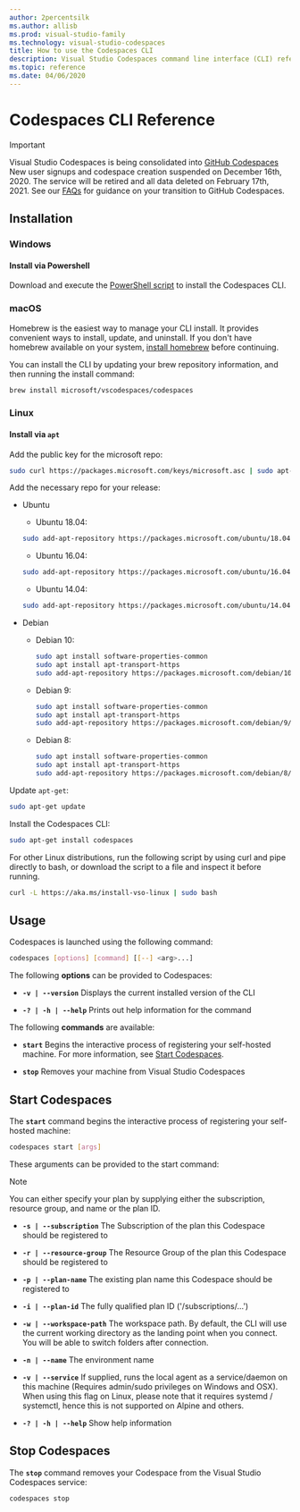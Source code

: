 ```yaml
---
author: 2percentsilk
ms.author: allisb
ms.prod: visual-studio-family
ms.technology: visual-studio-codespaces
title: How to use the Codespaces CLI
description: Visual Studio Codespaces command line interface (CLI) reference
ms.topic: reference
ms.date: 04/06/2020
---
```


# Codespaces CLI Reference

> [!IMPORTANT] 
> Visual Studio Codespaces is being consolidated into [GitHub Codespaces](https://github.com/features/codespaces) New user signups and codespace creation suspended on December 16th, 2020. The service will be retired and all data deleted on February 17th, 2021. See our [FAQs](https://docs.microsoft.com/visualstudio/codespaces/resources/consolidation-faq#im-a-current-visual-studio-codespaces-user-how-do-i-move-to-the-github-beta) for guidance on your transition to GitHub Codespaces.

## Installation

### Windows

#### Install via Powershell

Download and execute the [PowerShell script](https://aka.ms/install-vso-windows) to install the Codespaces CLI.

### macOS

Homebrew is the easiest way to manage your CLI install. It provides convenient ways to install, update, and uninstall. If you don't have homebrew available on your system, [install homebrew](https://docs.brew.sh/Installation.html) before continuing.

You can install the CLI by updating your brew repository information, and then running the install command:

```bash
brew install microsoft/vscodespaces/codespaces
```

### Linux

#### Install via `apt`

Add the public key for the microsoft repo:

```bash
sudo curl https://packages.microsoft.com/keys/microsoft.asc | sudo apt-key add -
```

Add the necessary repo for your release:

- Ubuntu
  
  - Ubuntu 18.04:
  
  ```bash
  sudo add-apt-repository https://packages.microsoft.com/ubuntu/18.04/prod/
  ```

  - Ubuntu 16.04:
  
  ```bash
  sudo add-apt-repository https://packages.microsoft.com/ubuntu/16.04/prod/
  ```

  - Ubuntu 14.04:
  
  ```bash
  sudo add-apt-repository https://packages.microsoft.com/ubuntu/14.04/prod/
  ```

- Debian
  
  - Debian 10:

    ```bash
    sudo apt install software-properties-common
    sudo apt install apt-transport-https
    sudo add-apt-repository https://packages.microsoft.com/debian/10/prod/
    ```

  - Debian 9:

    ```bash
    sudo apt install software-properties-common
    sudo apt install apt-transport-https
    sudo add-apt-repository https://packages.microsoft.com/debian/9/prod/
    ```

  - Debian 8:

    ```bash
    sudo apt install software-properties-common
    sudo apt install apt-transport-https
    sudo add-apt-repository https://packages.microsoft.com/debian/8/prod/
    ```

Update `apt-get`:

```bash
sudo apt-get update
```

Install the Codespaces CLI:

```bash
sudo apt-get install codespaces
```

For other Linux distributions, run the following script by using curl and pipe directly to bash, or download the script to a file and inspect it before running.

```bash
curl -L https://aka.ms/install-vso-linux | sudo bash
```

## Usage

Codespaces is launched using the following command:

```bash
codespaces [options] [command] [[--] <arg>...]
```

The following **options** can be provided to Codespaces:

- **`-v | --version`**
  Displays the current installed version of the CLI

- **`-? | -h | --help`**
  Prints out help information for the command

The following **commands** are available:

- **`start`**
  Begins the interactive process of registering your self-hosted machine. For more information, see [Start Codespaces](#start-codespaces).

- **`stop`**
  Removes your machine from Visual Studio Codespaces

## Start Codespaces

The **`start`** command begins the interactive process of registering your self-hosted machine:
  
  ```bash
  codespaces start [args]
  ```

These arguments can be provided to the start command:

> [!NOTE]
> You can either specify your plan by supplying either the subscription, resource group, and name or the plan ID.

- **`-s | --subscription`**
The Subscription of the plan this Codespace should be registered to

- **`-r | --resource-group`**
The Resource Group of the plan this Codespace should be registered to

- **`-p | --plan-name`**
The existing plan name this Codespace should be registered to

- **`-i | --plan-id`**
The fully qualified plan ID ('/subscriptions/...')

- **`-w | --workspace-path`**
The workspace path. By default, the CLI will use the current working directory as the landing point when you connect. You will be able to switch folders after connection.

- **`-n | --name`**
The environment name

- **`-v | --service`**
If supplied, runs the local agent as a service/daemon on this machine (Requires admin/sudo privileges on Windows and OSX). When using this flag on Linux, please note that it requires systemd / systemctl, hence this is not supported on Alpine and others.

- **`-? | -h | --help`**
Show help information

## Stop Codespaces

The **`stop`** command removes your Codespace from the Visual Studio Codespaces service:

  ```bash
  codespaces stop
  ```  